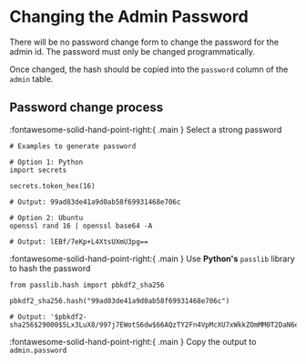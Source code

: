 # Changing the Admin Password

There will be no password change form to change the password for the admin id. The password must only be changed programmatically.

Once changed, the hash should be copied into the `password` column of the `admin` table.

## **Password change process**

:fontawesome-solid-hand-point-right:{ .main } Select a strong password<br />

```
# Examples to generate password

# Option 1: Python
import secrets

secrets.token_hex(16)

# Output: 99ad83de41a9d0ab58f69931468e706c

# Option 2: Ubuntu
openssl rand 16 | openssl base64 -A

# Output: lEBf/7eKp+L4XtsUXmU3pg==

```

:fontawesome-solid-hand-point-right:{ .main } Use **Python's** `passlib` library to hash the password<br />

```
from passlib.hash import pbkdf2_sha256

pbkdf2_sha256.hash("99ad83de41a9d0ab58f69931468e706c")

# Output: '$pbkdf2-sha256$29000$5Lx3LuX8/997j7EWotS6dw$66AQzTY2Fn4VpMcXU7xWkkZOmMM0T2DaN6eu6veDBf4'
```

:fontawesome-solid-hand-point-right:{ .main } Copy the output to `admin.password`
